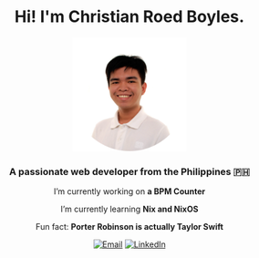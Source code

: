 <h1 align="center">
   Hi! I'm Christian Roed Boyles.
</h1>

<div align="center">
  <img src="/assets/formal-picture-transparent.png" alt="Formal Picture" width="200" height="200">
</div>

<h3 align="center">A passionate web developer from the Philippines 🇵🇭</h3>

<div align="center">

  I’m currently working on **a BPM Counter**

  I’m currently learning **Nix and NixOS**

  Fun fact: **Porter Robinson is actually Taylor Swift**
</div>

<div align="center">
  
  [![Email](https://img.shields.io/badge/ProtonMail-333333?style=for-the-badge&logo=protonmail&logoColor=6d4aff)](mailto:christianroedpboyles@protonmail.com) [![LinkedIn](https://img.shields.io/badge/LinkedIn-0077B5?style=for-the-badge&logo=linkedin&logoColor=white)](https://www.linkedin.com/in/christian-roed-boyles/)

</div>
